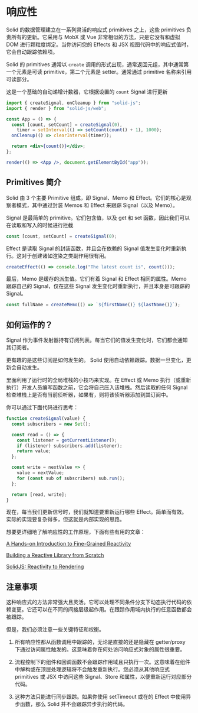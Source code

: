 # 响应性

Solid 的数据管理建立在一系列灵活的响应式 primitives 之上，这些 primitives 负责所有的更新。它采用与 MobX 或 Vue 非常相似的方法，只是它没有和虚拟 DOM 进行颗粒度绑定。当你访问您的 Effects 和 JSX 视图代码中的响应式值时，它会自动跟踪依赖项。

Solid 的 primitives 通常以 `create` 调用的形式出现，通常返回元组，其中通常第一个元素是可读 primitive，第二个元素是 setter。通常通过 primitive 名称来引用可读部分。

这是一个基础的自动递增计数器，它根据设置的 `count` Signal 进行更新

```jsx
import { createSignal, onCleanup } from "solid-js";
import { render } from "solid-js/web";

const App = () => {
  const [count, setCount] = createSignal(0),
    timer = setInterval(() => setCount(count() + 1), 1000);
  onCleanup(() => clearInterval(timer));

  return <div>{count()}</div>;
};

render(() => <App />, document.getElementById("app"));
```

## Primitives 简介

Solid 由 3 个主要 Primitive 组成，即 Signal、Memo 和 Effect。它们的核心是观察者模式，其中通过封装 Memos 和 Effect 来跟踪 Signal（以及 Memo）。

Signal 是最简单的 primitive。它们包含值，以及 get 和 set 函数，因此我们可以在读取和写入的时候进行拦截

```js
const [count, setCount] = createSignal(0);
```

Effect 是读取 Signal 的封装函数，并且会在依赖的 Signal 值发生变化时重新执行。这对于创建诸如渲染之类副作用很有用。

```js
createEffect(() => console.log("The latest count is", count()));
```

最后，Memo 是缓存的派生值。它们有着 Signal 和 Effect 相同的属性。Memo 跟踪自己的 Signal，仅在这些 Signal 发生变化时重新执行，并且本身是可跟踪的 Signal。

```js
const fullName = createMemo(() => `${firstName()} ${lastName()}`);
```

## 如何运作的？

Signal 作为事件发射器持有订阅列表。每当它们的值发生变化时，它们都会通知其订阅者。

更有趣的是这些订阅是如何发生的。 Solid 使用自动依赖跟踪。数据一旦变化，更新会自动发生。

里面利用了运行时的全局堆栈的小技巧来实现。在 Effect 或 Memo 执行（或重新执行）开发人员编写函数之前，它会将自己压入该堆栈。然后读取的任何 Signal 检查堆栈上是否有当前侦听器，如果有，则将该侦听器添加到其订阅中。

你可以通过下面代码进行思考：

```js
function createSignal(value) {
  const subscribers = new Set();

  const read = () => {
    const listener = getCurrentListener();
    if (listener) subscribers.add(listener);
    return value;
  };

  const write = nextValue => {
    value = nextValue;
    for (const sub of subscribers) sub.run();
  };

  return [read, write];
}
```

现在，每当我们更新信号时，我们就知道要重新运行哪些 Effect。简单而有效。实际的实现要复杂得多，但这就是内部实现的思路。

想要更详细地了解响应性的工作原理，下面有些有用的文章：

[A Hands-on Introduction to Fine-Grained Reactivity](https://dev.to/ryansolid/a-hands-on-introduction-to-fine-grained-reactivity-3ndf)

[Building a Reactive Library from Scratch](https://dev.to/ryansolid/building-a-reactive-library-from-scratch-1i0p)

[SolidJS: Reactivity to Rendering](https://indepth.dev/posts/1289/solidjs-reactivity-to-rendering)

## 注意事项

这种响应式的方法非常强大且灵活。它可以处理不同条件分支下动态执行代码的依赖变更。它还可以在不同的间接层级起作用。在跟踪作用域内执行的任意函数都会被跟踪。

但是，我们必须注意一些关键特征和权衡。

1. 所有响应性都从函数调用中跟踪的，无论是直接的还是隐藏在 getter/proxy 下通过访问属性触发的。这意味着你在何处访问响应式对象的属性很重要。

2. 流程控制下的组件和回调函数不会跟踪作用域且只执行一次。这意味着在组件中解构或在顶层处理逻辑将不会触发重新执行。您必须从其他响应式 primitives 或 JSX 中访问这些 Signal、Store 和属性，以便重新运行对应部分代码。

3. 这种方法只能进行同步跟踪。如果你使用 setTimeout 或在的 Effect 中使用异步函数，那么 Solid 并不会跟踪异步执行的代码。
